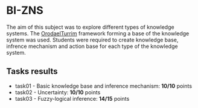 # BI-ZNS

The aim of this subject was to explore different types of knowledge systems. The [OrodaelTurrim](https://github.com/Wilson194/OrodaelTurrim) framework forming a base of the knowledge system was used. Students were required to create knowledge base, infrence mechanism and action base for each type of the knowledge system.

## Tasks results
- task01 - Basic knowledge base and inference mechanism: **10/10** points
- task02 - Uncertainty: **10/10** points
- task03 - Fuzzy-logical inference: **14/15** points
